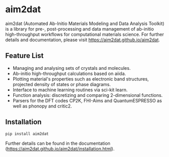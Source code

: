 # aim2dat

aim2dat (Automated Ab-Initio Materials Modeling and Data Analysis Toolkit) is a library for pre-, post-processing and data management of ab-initio high-throughput workflows for computational materials science.
For further details and documentation, please visit https://aim2dat.github.io/aim2dat.

## Feature List

* Managing and analysing sets of crystals and molecules.
* Ab-initio high-throughput calculations based on aiida.
* Plotting material's properties such as electronic band structures, projected density of states or phase diagrams.
* Interface to machine learning routines via sci-kit learn.
* Function analysis: discretizing and comparing 2-dimensional functions.
* Parsers for the DFT codes CP2K, FHI-Aims and QuantumESPRESSO as well as phonopy and critic2.

## Installation

```sh
pip install aim2dat
```

Further details can be found in the documentation (https://aim2dat.github.io/aim2dat/installation.html).

